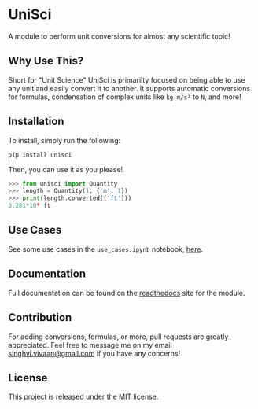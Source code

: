 # UniSci
A module to perform unit conversions for almost any scientific topic!

## Why Use This?
Short for "Unit Science" UniSci is primarilty focused on being able to use any unit and easily convert it to another. It supports automatic conversions for formulas, condensation of complex units like `kg-m/s²` to `N`, and more!

## Installation 
To install, simply run the following:
```
pip install unisci
```

Then, you can use it as you please!
```python
>>> from unisci import Quantity
>>> length = Quantity(1, {'m': 1})
>>> print(length.converted(['ft']))
3.281*10⁰ ft
```

## Use Cases
See some use cases in the `use_cases.ipynb` notebook, [here](https://github.com/vivaansinghvi07/conversions/blob/main/use_cases.ipynb).

## Documentation
Full documentation can be found on the [readthedocs](https://unisci.readthedocs.io/en/latest/index.html) site for the module.

## Contribution
For adding conversions, formulas, or more, pull requests are greatly appreciated. Feel free to message me on my email singhvi.vivaan@gmail.com if you have any concerns!

## License
This project is released under the MIT license.
